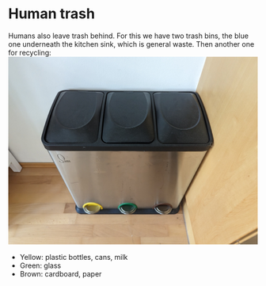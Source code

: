 # Human trash
Humans also leave trash behind.
For this we have two trash bins, the blue one underneath the kitchen sink, which is general waste.
Then another one for recycling:
![drawing](assets/three_trash_bin.jpg)

- Yellow: plastic bottles, cans, milk 
- Green: glass
- Brown: cardboard, paper